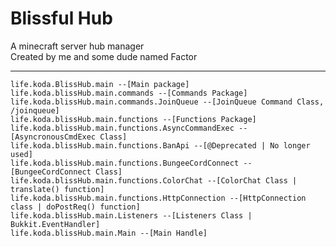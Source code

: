 # Blissful Hub
A minecraft server hub manager
<br />
Created by me and some dude named Factor
****
`life.koda.BlissHub.main --[Main package]`
<br />
`life.koda.blissHub.main.commands --[Commands Package]`
<br />
`life.koda.blissHub.main.commands.JoinQueue --[JoinQueue Command Class, /joinqueue]`
<br />
`life.koda.blissHub.main.functions --[Functions Package]`
<br />
`life.koda.blissHub.main.functions.AsyncCommandExec --[AsyncronousCmdExec Class]`
<br />
`life.koda.blissHub.main.functions.BanApi --[@Deprecated | No longer used]`
<br />
`life.koda.blissHub.main.functions.BungeeCordConnect --[BungeeCordConnect Class]`
<br />
`life.koda.blissHub.main.functions.ColorChat --[ColorChat Class | translate() function]`
<br />
`life.koda.blissHub.main.functions.HttpConnection --[HttpConnection class | doPostReq() function]`
<br />
`life.koda.blissHub.main.Listeners --[Listeners Class | Bukkit.EventHandler]`
<br />
`life.koda.blissHub.main.Main --[Main Handle]`
